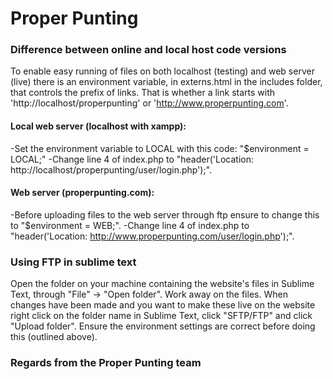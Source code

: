 # Proper Punting

### Difference between online and local host code versions

To enable easy running of files on both localhost (testing) and web server (live) there is an environment variable, in externs.html in the includes folder, that controls the prefix of links. That is whether a link starts with 'http://localhost/properpunting' or 'http://www.properpunting.com'.

#### Local web server (localhost with xampp):

-Set the environment variable to LOCAL with this code: "$environment = LOCAL;"
-Change line 4 of index.php to "header('Location: http://localhost/properpunting/user/login.php');".

#### Web server (properpunting.com):

-Before uploading files to the web server through ftp ensure to change this to "$environment = WEB;".
-Change line 4 of index.php to "header('Location: http://www.properpunting.com/user/login.php');".

### Using FTP in sublime text

Open the folder on your machine containing the website's files in Sublime Text, through "File" -> "Open folder".
Work away on the files. When changes have been made and you want to make these live on the website right click on the folder name in Sublime Text, click "SFTP/FTP" and click "Upload folder". Ensure the environment settings are correct before doing this (outlined above).

### Regards from the Proper Punting team
